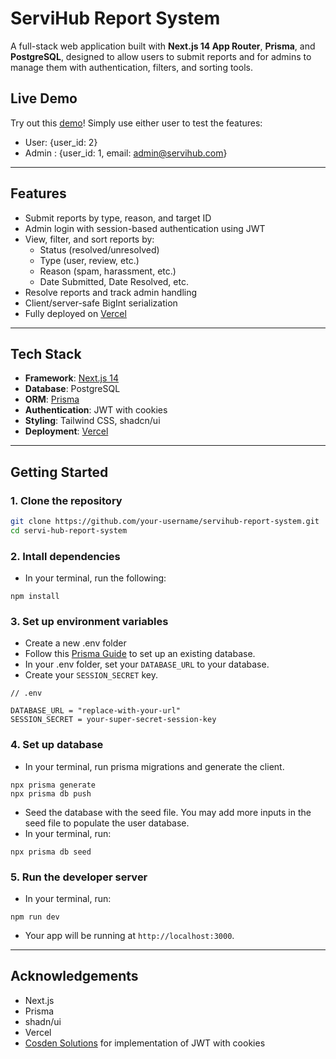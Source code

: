 # ServiHub Report System

A full-stack web application built with **Next.js 14 App Router**, **Prisma**, and **PostgreSQL**, designed to allow users to submit reports and for admins to manage them with authentication, filters, and sorting tools.

## Live Demo

Try out this [demo](https://servihub-report-handling-system-4qte.vercel.app/)! Simply use either user to test the features:
* User: {user_id: 2}
* Admin : {user_id: 1, email: admin@servihub.com}

---

## Features

- Submit reports by type, reason, and target ID
- Admin login with session-based authentication using JWT
- View, filter, and sort reports by:
  - Status (resolved/unresolved)
  - Type (user, review, etc.)
  - Reason (spam, harassment, etc.)
  - Date Submitted, Date Resolved, etc.
- Resolve reports and track admin handling
- Client/server-safe BigInt serialization
- Fully deployed on [Vercel](https://servihub-report-handling-system-4qte.vercel.app/)

---

## Tech Stack

- **Framework**: [Next.js 14](https://nextjs.org)
- **Database**: PostgreSQL
- **ORM**: [Prisma](https://www.prisma.io/)
- **Authentication**: JWT with cookies
- **Styling**: Tailwind CSS, shadcn/ui
- **Deployment**: [Vercel](https://vercel.com)

---

## Getting Started

### 1. Clone the repository

```bash
git clone https://github.com/your-username/servihub-report-system.git
cd servi-hub-report-system
```
### 2. Intall dependencies
* In your terminal, run the following:
```
npm install
```
### 3. Set up environment variables
* Create a new .env folder
* Follow this [Prisma Guide](https://www.prisma.io/nextjs) to set up an existing database. 
* In your .env folder, set your `DATABASE_URL` to your database.
* Create your `SESSION_SECRET` key.
```
// .env 

DATABASE_URL = "replace-with-your-url"
SESSION_SECRET = your-super-secret-session-key
```

### 4. Set up database
* In your terminal, run prisma migrations and generate the client.
```
npx prisma generate
npx prisma db push
```
* Seed the database with the seed file. You may add more inputs in the seed file to populate the user database.
* In your terminal, run:
```
npx prisma db seed
```

### 5. Run the developer server
* In your terminal, run:
```
npm run dev
```
* Your app will be running at `http://localhost:3000`.

---


## Acknowledgements 
* Next.js
* Prisma
* shadn/ui
* Vercel
* [Cosden Solutions](https://github.com/cosdensolutions/code) for implementation of JWT with cookies